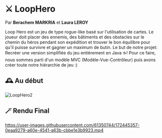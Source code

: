 # ⚔️ LoopHero

Par **Berachem MARKRIA** et **Laura LEROY**

Loop Hero est un jeu de type rogue-like basé sur l'utilisation de cartes. Le joueur doit placer des ennemis, des bâtiments et des obstacles sur le chemin du héros pendant son expédition et trouver le bon équilibre pour qu'il puisse survivre et gagner un maximum de butin.
Le but de notre projet: Recréer une version simplifiée du jeu entièrement en Java ☕! Pour ce faire, nous sommes parti d'un modèle MVC (Modèle-Vue-Contrôleur) puis avons créer toute notre hiérarchie de jeu :) 


## 🕰️ Au début
![LoopHero2](https://user-images.githubusercontent.com/61350744/172448923-8c36362f-5639-4ceb-8360-a1310d8dbe67.png)

## 🪄 Rendu Final 


https://user-images.githubusercontent.com/61350744/172445357-0eaa9279-a60e-4541-a63b-cbbe1e3b9923.mp4

